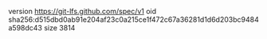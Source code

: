 version https://git-lfs.github.com/spec/v1
oid sha256:d515dbd0ab91e204af23c0a215ce1f472c67a36281d1d6d203bc9484a598dc43
size 3814
